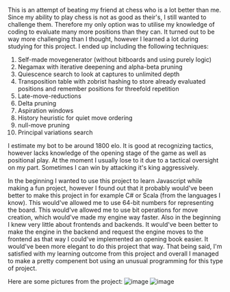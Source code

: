 This is an attempt of beating my friend at chess who is a lot better than me. Since my ability to play chess is not as good as their's, I still wanted to challenge them. Therefore my only option was to utilise my knowledge of coding to evaluate many more positions than they can. It turned out to be way more challenging than I thought, however I learned a lot during studying for this project. I ended up including the following techniques:

1. Self-made movegenerator (without bitboards and using purely logic)
2. Negamax with iterative deepening and alpha-beta pruning
3. Quiescence search to look at captures to unlimited depth
4. Transposition table with zobrist hashing to store already evaluated positions and remember positions for threefold repetition
5. Late-move-reductions
6. Delta pruning
7. Aspiration windows
8. History heuristic for quiet move ordering
9. null-move pruning
10. Principal variations search

I estimate my bot to be around 1800 elo. It is good at recognizing tactics, however lacks knowledge of the opening stage of the game as well as positional play. At the moment I usually lose to it due to a tactical oversight on my part. Sometimes I can win by attacking it's king aggressively.

In the beginning I wanted to use this project to learn Javascript while making a fun project, however I found out that it probably would've been better to make this project in for example C# or Scala (from the languages I know). This would've allowed me to use 64-bit numbers for representing the board. This would've allowed me to use bit operations for move creation, which would've made my engine way faster. Also in the beginning I knew very little about frontends and backends. It would've been better to make the engine in the backend and request the engine moves to the frontend as that way I could've implemented an opening book easier. It would've been more elegant to do this project that way. That being said, I'm satisfied with my learning outcome from this project and overall I managed to make a pretty compenent bot using an unusual programming for this type of project.

Here are some pictures from the project:
![image](https://github.com/naapeli/Aatu-Selkee-coding-projects/assets/130310206/60d64af9-78b2-40db-be9e-3967bcc40826)
![image](https://github.com/naapeli/Aatu-Selkee-coding-projects/assets/130310206/5ce5f4ab-7473-4a6a-b1ff-bdd4c48c5086)
